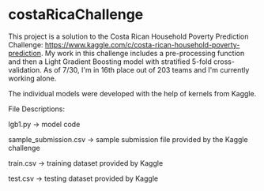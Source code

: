 # costaRicaChallenge

This project is a solution to the Costa Rican Household Poverty Prediction Challenge: https://www.kaggle.com/c/costa-rican-household-poverty-prediction. My work in this challenge includes a pre-processing function and then a Light Gradient Boosting model with stratified 5-fold cross-validation. As of 7/30, I'm in 16th place out of 203 teams and I'm currently working alone.


The individual models were developed with the help of kernels from Kaggle.

File Descriptions:

lgb1.py -> model code

sample_submission.csv -> sample submission file provided by the Kaggle challenge

train.csv -> training dataset provided by Kaggle

test.csv -> testing dataset provided by Kaggle
